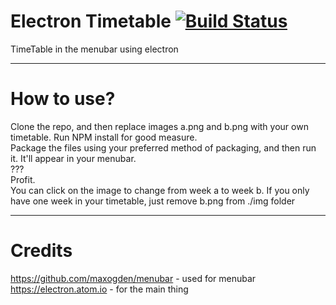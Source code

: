 # Electron Timetable [![Build Status](https://travis-ci.org/willyb321/electron-menubar-timetable.svg?branch=master)](https://travis-ci.org/willyb321/electron-menubar-timetable)
TimeTable in the menubar using electron
***
# How to use?  
Clone the repo, and then replace images a.png and b.png with your own timetable. Run NPM install for good measure.  
Package the files using your preferred method of packaging, and then run it. It'll appear in your menubar.  
???  
Profit.  
You can click on the image to change from week a to week b. If you only have one week in your timetable, just remove b.png from ./img folder
***
# Credits
<https://github.com/maxogden/menubar> - used for menubar  
<https://electron.atom.io> - for the main thing

